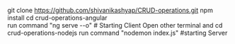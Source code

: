 git clone https://github.com/shivanikashyap/CRUD-operations.git
npm install
cd crud-operations-angular  
run command "ng serve --o" # Starting Client
Open other terminal and cd crud-operations-nodejs 
run command "nodemon index.js" #starting Server
